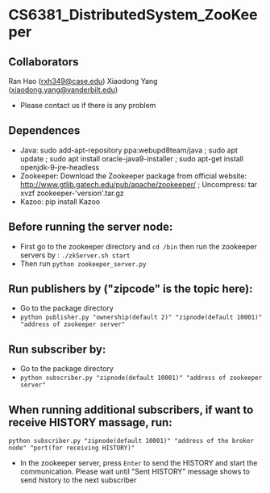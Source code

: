 # CS6381_DistributedSystem_ZooKeeper


## Collaborators

Ran Hao (rxh349@case.edu) Xiaodong Yang (xiaodong.yang@vanderbilt.edu)

- Please contact us if there is any problem
## Dependences
- Java: sudo add-apt-repository ppa:webupd8team/java ; sudo apt update ; sudo apt install oracle-java9-installer ;  sudo apt-get install openjdk-9-jre-headless
- Zookeeper: Download the Zookeeper package from official website: http://www.gtlib.gatech.edu/pub/apache/zookeeper/ ; Uncompress: tar xvzf zookeeper-'version'.tar.gz
- Kazoo: pip install Kazoo

## Before running the server node:
- First go to the zookeeper directory and `cd /bin` then run the zookeeper servers by : `./zkServer.sh start`
- Then run `python zookeeper_server.py`

## Run publishers by ("zipcode" is the topic here):
- Go to the package directory
- `python publisher.py "ownership(default 2)" "zipnode(default 10001)" "address of zookeeper server"`

## Run subscriber by:
- Go to the package directory
- `python subscriber.py "zipnode(default 10001)" "address of zookeeper server"`

## When running additional subscribers, if want to receive HISTORY massage, run:
`python subscriber.py "zipnode(default 10001)" "address of the broker node" "port(for receiving HISTORY)"`
- In the zookeeper server, press `Enter` to send the HISTORY and start the communication. Please wait until "Sent HISTORY" message shows to send history to the next subscriber

